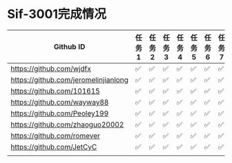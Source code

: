 # Sif-3001完成情况

| Github ID                              | 任务1 | 任务2 | 任务3 | 任务4 | 任务5 | 任务6 | 任务7 | 任务8 | 积分 |
| -------------------------------------- | ----- | ----- | ----- | ----- | ----- | ----- | ----- | ----- | ---- |
| <https://github.com/wjdfx>             | ✅     | ✅     | ✅     | ✅     | ✅     | ✅     | ✅     | ✅     | 550  |
| <https://github.com/jeromelinjianlong> | ✅     | ✅     | ✅     | ✅     | ✅     | ✅     | ✅     | ✅     | 550  |
| <https://github.com/101615>            | ✅     | ✅     | ✅     | ✅     | ✅     | ✅     | ✅     | ✅     | 550  |
| https://github.com/wayway88            | ✅     | ✅     | ✅     | ✅     | ✅     | ✅     | ✅     | ✅     | 550  |
| https://github.com/Peoley199           | ✅     | ✅     | ✅     | ✅     | ✅     | ✅     | ✅     | ✅     | 550  |
| https://github.com/zhaoguo20002        | ✅     | ✅     | ✅     | ✅     | ✅     | ✅     | ✅     | ✅     | 550  |
| https://github.com/romever             | ✅     | ✅     | ✅     | ✅     | ✅     | ✅     | ✅     | ✅     | 550  |
| https://github.com/JetCyC              | ✅     | ✅     | ✅     | ✅     | ✅     | ✅     | ✅     | ✅     | 550  |
|                                        |       |       |       |       |       |       |       |       |      |

